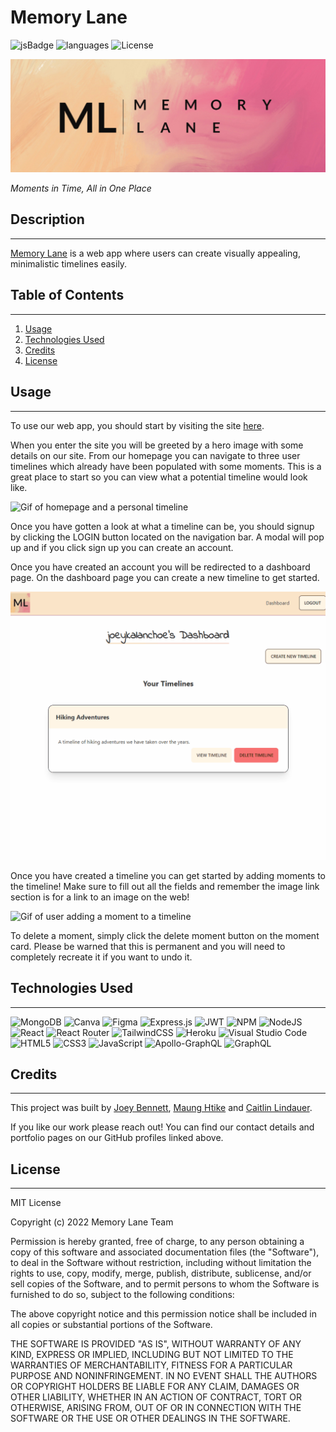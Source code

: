 # **Memory Lane**
![jsBadge](https://img.shields.io/github/languages/top/coderbennett/memory-lane)
![languages](https://img.shields.io/github/languages/count/coderbennett/memory-lane)
![License](https://img.shields.io/badge/license-MIT-blue)

![Memory Lane Banner](client/src/assets/memoryLaneBanner.png)

*Moments in Time, All in One Place*

## **Description**
---
<a href="https://the-memory-lane.herokuapp.com/" target="_blank">Memory Lane</a> is a web app where users can create visually appealing, minimalistic timelines easily.

## **Table of Contents**
---
1. [Usage](#usage)
2. [Technologies Used](#technologies-used)
3. [Credits](#credits)
4. [License](#license)

## **Usage**
---
To use our web app, you should start by visiting the site <a href="https://the-memory-lane.herokuapp.com/" target="_blank">here</a>.

When you enter the site you will be greeted by a hero image with some details on our site. From our homepage you can navigate to three user timelines which already have been populated with some moments. This is a great place to start so you can view what a potential timeline would look like.

![Gif of homepage and a personal timeline](client/src/assets/homepage.gif)

Once you have gotten a look at what a timeline can be, you should signup by clicking the LOGIN button located on the navigation bar. A modal will pop up and if you click sign up you can create an account.

Once you have created an account you will be redirected to a dashboard page. On the dashboard page you can create a new timeline to get started.

![Gif of dashboard and creating a timeline](client/src/assets/dashboard.gif)

Once you have created a timeline you can get started by adding moments to the timeline! Make sure to fill out all the fields and remember the image link section is for a link to an image on the web!

![Gif of user adding a moment to a timeline](client/src/assets/timeline.gif)

To delete a moment, simply click the delete moment button on the moment card. Please be warned that this is permanent and you will need to completely recreate it if you want to undo it.

## **Technologies Used**
---
![MongoDB](https://img.shields.io/badge/MongoDB-%234ea94b.svg?style=for-the-badge&logo=mongodb&logoColor=white)
![Canva](https://img.shields.io/badge/Canva-%2300C4CC.svg?style=for-the-badge&logo=Canva&logoColor=white)
![Figma](https://img.shields.io/badge/figma-%23F24E1E.svg?style=for-the-badge&logo=figma&logoColor=white)
![Express.js](https://img.shields.io/badge/express.js-%23404d59.svg?style=for-the-badge&logo=express&logoColor=%2361DAFB)
![JWT](https://img.shields.io/badge/JWT-black?style=for-the-badge&logo=JSON%20web%20tokens)
![NPM](https://img.shields.io/badge/NPM-%23000000.svg?style=for-the-badge&logo=npm&logoColor=white)
![NodeJS](https://img.shields.io/badge/node.js-6DA55F?style=for-the-badge&logo=node.js&logoColor=white)
![React](https://img.shields.io/badge/react-%2320232a.svg?style=for-the-badge&logo=react&logoColor=%2361DAFB)
![React Router](https://img.shields.io/badge/React_Router-CA4245?style=for-the-badge&logo=react-router&logoColor=white)
![TailwindCSS](https://img.shields.io/badge/tailwindcss-%2338B2AC.svg?style=for-the-badge&logo=tailwind-css&logoColor=white)
![Heroku](https://img.shields.io/badge/heroku-%23430098.svg?style=for-the-badge&logo=heroku&logoColor=white)
![Visual Studio Code](https://img.shields.io/badge/Visual%20Studio%20Code-0078d7.svg?style=for-the-badge&logo=visual-studio-code&logoColor=white)
![HTML5](https://img.shields.io/badge/html5-%23E34F26.svg?style=for-the-badge&logo=html5&logoColor=white)
![CSS3](https://img.shields.io/badge/css3-%231572B6.svg?style=for-the-badge&logo=css3&logoColor=white)
![JavaScript](https://img.shields.io/badge/javascript-%23323330.svg?style=for-the-badge&logo=javascript&logoColor=%23F7DF1E)
![Apollo-GraphQL](https://img.shields.io/badge/-ApolloGraphQL-311C87?style=for-the-badge&logo=apollo-graphql)
![GraphQL](https://img.shields.io/badge/-GraphQL-E10098?style=for-the-badge&logo=graphql&logoColor=white)

## **Credits**
---
This project was built by [Joey Bennett](https://github.com/coderbennett), [Maung Htike](https://github.com/Sfzmango) and [Caitlin Lindauer](https://github.com/CL2731).

If you like our work please reach out! You can find our contact details and portfolio pages on our GitHub profiles linked above.

## **License**
---
MIT License

Copyright (c) 2022 Memory Lane Team

Permission is hereby granted, free of charge, to any person obtaining a copy
of this software and associated documentation files (the "Software"), to deal
in the Software without restriction, including without limitation the rights
to use, copy, modify, merge, publish, distribute, sublicense, and/or sell
copies of the Software, and to permit persons to whom the Software is
furnished to do so, subject to the following conditions:

The above copyright notice and this permission notice shall be included in all
copies or substantial portions of the Software.

THE SOFTWARE IS PROVIDED "AS IS", WITHOUT WARRANTY OF ANY KIND, EXPRESS OR
IMPLIED, INCLUDING BUT NOT LIMITED TO THE WARRANTIES OF MERCHANTABILITY,
FITNESS FOR A PARTICULAR PURPOSE AND NONINFRINGEMENT. IN NO EVENT SHALL THE
AUTHORS OR COPYRIGHT HOLDERS BE LIABLE FOR ANY CLAIM, DAMAGES OR OTHER
LIABILITY, WHETHER IN AN ACTION OF CONTRACT, TORT OR OTHERWISE, ARISING FROM,
OUT OF OR IN CONNECTION WITH THE SOFTWARE OR THE USE OR OTHER DEALINGS IN THE
SOFTWARE.
